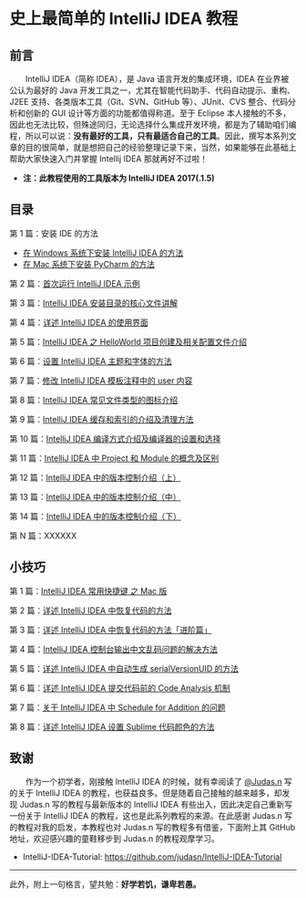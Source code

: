 # 史上最简单的 IntelliJ IDEA 教程

## 前言

　　IntelliJ IDEA（简称 IDEA），是 Java 语言开发的集成环境，IDEA 在业界被公认为最好的 Java 开发工具之一，尤其在智能代码助手、代码自动提示、重构、J2EE 支持、各类版本工具（Git、SVN、GitHub 等）、JUnit、CVS 整合、代码分析和创新的 GUI 设计等方面的功能都值得称道。至于 Eclipse 本人接触的不多，因此也无法比较，但殊途同归，无论选择什么集成开发环境，都是为了辅助咱们编程，所以可以说：**没有最好的工具，只有最适合自己的工具**。因此，撰写本系列文章的目的很简单，就是想把自己的经验整理记录下来，当然，如果能够在此基础上帮助大家快速入门并掌握 Intellij IDEA 那就再好不过啦！
  
- **注：此教程使用的工具版本为 IntelliJ IDEA 2017(.1.5)**


## 目录

第 1 篇：安装 IDE 的方法

- [在 Windows 系统下安装 IntelliJ IDEA 的方法](https://github.com/guobinhit/intellij-idea-tutorial/blob/master/articles-of-idea/install-intellij-idea-on-windows.md)
- [在 Mac 系统下安装 PyCharm 的方法](https://github.com/guobinhit/intellij-idea-tutorial/blob/master/articles-of-idea/pycharm.md)

第 2 篇：[首次运行 IntelliJ IDEA 示例](https://github.com/guobinhit/intellij-idea-tutorial/blob/master/articles-of-idea/first-run-idea.md)

第 3 篇：[IntelliJ IDEA 安装目录的核心文件讲解](https://github.com/guobinhit/intellij-idea-tutorial/blob/master/articles-of-idea/core-file-talk.md)

第 4 篇：[详述 IntelliJ IDEA 的使用界面](https://github.com/guobinhit/intellij-idea-tutorial/blob/master/articles-of-idea/use-face.md)

第 5 篇：[IntelliJ IDEA 之 HelloWorld 项目创建及相关配置文件介绍](https://github.com/guobinhit/intellij-idea-tutorial/blob/master/articles-of-idea/hello-world.md)

第 6 篇：[设置 IntelliJ IDEA 主题和字体的方法](https://github.com/guobinhit/intellij-idea-tutorial/blob/master/articles-of-idea/theme-and-font.md)

第 7 篇：[修改 IntelliJ IDEA 模板注释中的 user 内容](https://github.com/guobinhit/intellij-idea-tutorial/blob/master/articles-of-idea/modify-user-template.md)

第 8 篇：[IntelliJ IDEA 常见文件类型的图标介绍](https://github.com/guobinhit/intellij-idea-tutorial/blob/master/articles-of-idea/idea-icon.md)

第 9 篇：[IntelliJ IDEA 缓存和索引的介绍及清理方法](https://github.com/guobinhit/intellij-idea-tutorial/blob/master/articles-of-idea/index-and-cache.md)

第 10 篇：[IntelliJ IDEA 编译方式介绍及编译器的设置和选择](https://github.com/guobinhit/intellij-idea-tutorial/blob/master/articles-of-idea/compile-method.md)

第 11 篇：[IntelliJ IDEA 中 Project 和 Module 的概念及区别](https://github.com/guobinhit/intellij-idea-tutorial/blob/master/articles-of-idea/project-module.md)

第 12 篇：[IntelliJ IDEA 中的版本控制介绍（上）](https://github.com/guobinhit/intellij-idea-tutorial/blob/master/articles-of-idea/version-control-one.md)

第 13 篇：[IntelliJ IDEA 中的版本控制介绍（中）](https://github.com/guobinhit/intellij-idea-tutorial/blob/master/articles-of-idea/version-control-two.md)

第 14 篇：[IntelliJ IDEA 中的版本控制介绍（下）](https://github.com/guobinhit/intellij-idea-tutorial/blob/master/articles-of-idea/version-control-three.md)

第 N 篇：XXXXXX

## 小技巧

第 1 篇：[IntelliJ IDEA 常用快捷键 之 Mac 版](https://github.com/guobinhit/intellij-idea-tutorial/blob/master/articles-of-idea/keymap-mac.md)

第 2 篇：[详述 IntelliJ IDEA 中恢复代码的方法](https://github.com/guobinhit/intellij-idea-tutorial/blob/master/articles-of-idea/recovery-code.md)

第 3 篇：[详述 IntelliJ IDEA 中恢复代码的方法「进阶篇」](https://github.com/guobinhit/intellij-idea-tutorial/blob/master/articles-of-idea/recovery-code-too.md)

第 4 篇：[IntelliJ IDEA 控制台输出中文乱码问题的解决方法](https://github.com/guobinhit/intellij-idea-tutorial/blob/master/articles-of-idea/solve-garbled-questions.md)

第 5 篇：[详述 IntelliJ IDEA 中自动生成 serialVersionUID 的方法](https://github.com/guobinhit/intellij-idea-tutorial/blob/master/articles-of-idea/serialVersionUID.md)

第 6 篇：[详述 IntelliJ IDEA 提交代码前的 Code Analysis 机制](https://github.com/guobinhit/intellij-idea-tutorial/blob/master/articles-of-idea/code-analysis.md)

第 7 篇：[关于 IntelliJ IDEA 中 Schedule for Addition 的问题](https://github.com/guobinhit/intellij-idea-tutorial/blob/master/articles-of-idea/schedule.md)

第 8 篇：[详述 IntelliJ IDEA 设置 Sublime 代码颜色的方法](https://github.com/guobinhit/intellij-idea-tutorial/blob/master/articles-of-idea/code-color.md)

## 致谢

　　作为一个初学者，刚接触 IntelliJ IDEA 的时候，就有幸阅读了 [@Judas.n](https://github.com/judasn) 写的关于 IntelliJ IDEA 的教程，也获益良多。但是随着自己接触的越来越多，却发现 Judas.n 写的教程与最新版本的 IntelliJ IDEA 有些出入，因此决定自己重新写一份关于 IntelliJ IDEA 的教程，这也是此系列教程的来源。在此感谢 Judas.n 写的教程对我的启发，本教程也对 Judas.n 写的教程多有借鉴，下面附上其 GitHub 地址，欢迎感兴趣的童鞋移步到 Judas.n 的教程观摩学习。

- IntelliJ-IDEA-Tutorial: https://github.com/judasn/IntelliJ-IDEA-Tutorial 


----------
此外，附上一句格言，望共勉：**好学若饥，谦卑若愚。**



